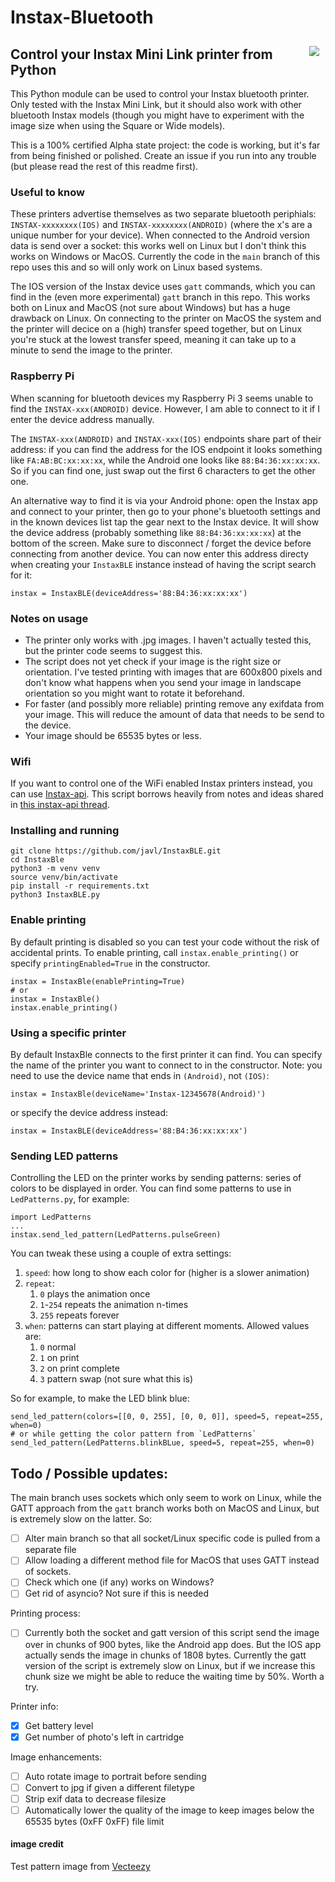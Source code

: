 # Instax-Bluetooth

<img align="right" style="margin:10px" src="https://github.com/javl/InstaxBLE/blob/main/instax-ble.gif?raw=true">

## Control your Instax Mini Link printer from Python

This Python module can be used to control your Instax bluetooth printer. Only tested with the Instax Mini Link, but it should also work with other bluetooth Instax models (though you might have to experiment with the image size when using the Square or Wide models).

This is a 100% certified Alpha state project: the code is working, but it's far from being finished or polished. Create an issue if you run into any trouble (but please read the rest of this readme first).

### Useful to know
These printers advertise themselves as two separate bluetooth periphials: `INSTAX-xxxxxxxx(IOS)` and `INSTAX-xxxxxxxx(ANDROID)` (where the x's are a unique number for your device).
When connected to the Android version data is send over a socket: this works well on Linux but I don't think this works on Windows or MacOS. Currently the code in the `main` branch of this repo uses this and so will only work on Linux based systems.

The IOS version of the Instax device uses `gatt` commands, which you can find in the (even more experimental) `gatt` branch in this repo. This works both on Linux and MacOS (not sure about Windows) but has a huge drawback on Linux. On connecting to the printer on MacOS the system and the printer will decice on a (high) transfer speed together, but on Linux you're stuck at the lowest transfer speed, meaning it can take up to a minute to send the image to the printer.

### Raspberry Pi
When scanning for bluetooth devices my Raspberry Pi 3 seems unable to find the `INSTAX-xxx(ANDROID)` device. However, I am able to connect to it if I enter the device address manually. 

The `INSTAX-xxx(ANDROID)` and `INSTAX-xxx(IOS)` endpoints share part of their address: if you can find the address for the IOS endpoint it looks something like `FA:AB:BC:xx:xx:xx`, while the Android one looks like `88:B4:36:xx:xx:xx`. So if you can find one, just swap out the first 6 characters to get the other one.

An alternative way to find it is via your Android phone: open the Instax app and connect to your printer,  then go to your phone's bluetooth settings and in the known devices list tap the gear next to the Instax device. It will show the device address (probably something like `88:B4:36:xx:xx:xx`) at the bottom of the screen. Make sure to disconnect / forget the device before connecting from another device.
You can now enter this address directy when creating your `InstaxBLE` instance instead of having the script search for it:

    instax = InstaxBLE(deviceAddress='88:B4:36:xx:xx:xx')
    


### Notes on usage

* The printer only works with .jpg images. I haven't actually tested this, but the printer code seems to suggest this.
* The script does not yet check if your image is the right size or orientation. I've tested printing with images that are 600x800 pixels and don't know what happens when you send your image in landscape orientation so you might want to rotate it beforehand.
* For faster (and possibly more reliable) printing remove any exifdata from your image. This will reduce the amount of data that needs to be send to the device.
* Your image should be 65535 bytes or less.

### Wifi
If you want to control one of the WiFi enabled Instax printers instead, you can use [Instax-api](https://github.com/jpwsutton/instax_api). This script borrows heavily from notes and ideas shared in [this instax-api thread](https://github.com/jpwsutton/instax_api/issues/21#issuecomment-1352639100).

### Installing and running

    git clone https://github.com/javl/InstaxBLE.git
    cd InstaxBle
    python3 -m venv venv
    source venv/bin/activate
    pip install -r requirements.txt
    python3 InstaxBLE.py

### Enable printing
By default printing is disabled so you can test your code without the risk of accidental prints.
To enable printing, call `instax.enable_printing()` or specify `printingEnabled=True` in the constructor.

    instax = InstaxBle(enablePrinting=True)
    # or
    instax = InstaxBle()
    instax.enable_printing()

### Using a specific printer
By default InstaxBle connects to the first printer it can find. You can specify the name of the printer you want to connect to in the constructor. Note: you need to use the device name that ends in `(Android)`, not `(IOS)`:

    instax = InstaxBle(deviceName='Instax-12345678(Android)')

or specify the device address instead:

    instax = InstaxBLE(deviceAddress='88:B4:36:xx:xx:xx')



### Sending LED patterns
Controlling the LED on the printer works by sending patterns: series of colors to be displayed in order. You can find some patterns to use in `LedPatterns.py`, for example:

    import LedPatterns
    ...
    instax.send_led_pattern(LedPatterns.pulseGreen)

You can tweak these using a couple of extra settings:
1. `speed`: how long to show each color for (higher is a slower animation)
2. `repeat`:
    1. `0` plays the animation once
    2. `1`-`254` repeats the animation n-times
    3. `255` repeats forever
3. `when`: patterns can start playing at different moments. Allowed values are:
   1. `0` normal
   2. `1` on print
   3. `2` on print complete
   4. `3` pattern swap (not sure what this is)

So for example, to make the LED blink blue:

    send_led_pattern(colors=[[0, 0, 255], [0, 0, 0]], speed=5, repeat=255, when=0)
    # or while getting the color pattern from `LedPatterns`
    send_led_pattern(LedPatterns.blinkBLue, speed=5, repeat=255, when=0)


## Todo / Possible updates:

The main branch uses sockets which only seem to work on Linux, while the GATT approach from the `gatt` branch works both on MacOS and Linux, but is extremely slow on the latter. So:
- [ ] Alter main branch so that all socket/Linux specific code is pulled from a separate file
- [ ] Allow loading a different method file for MacOS that uses GATT instead of sockets.
- [ ] Check which one (if any) works on Windows?
- [ ] Get rid of asyncio? Not sure if this is needed

Printing process:
- [ ] Currently both the socket and gatt version of this script send the image over in chunks of 900 bytes, like the Android app does. But the IOS app actually sends the image in chunks of 1808 bytes. Currently the gatt version of the script is extremely slow on Linux, but if we increase this chunk size we might be able to reduce the waiting time by 50%. Worth a try.

Printer info:
- [x] Get battery level
- [x] Get number of photo's left in cartridge

Image enhancements:
- [ ] Auto rotate image to portrait before sending
- [ ] Convert to jpg if given a different filetype
- [ ] Strip exif data to decrease filesize
- [ ] Automatically lower the quality of the image to keep images below the 65535 bytes (0xFF 0xFF) file limit

#### image credit
Test pattern image from [Vecteezy](https://www.vecteezy.com/free-vector/test-pattern)
